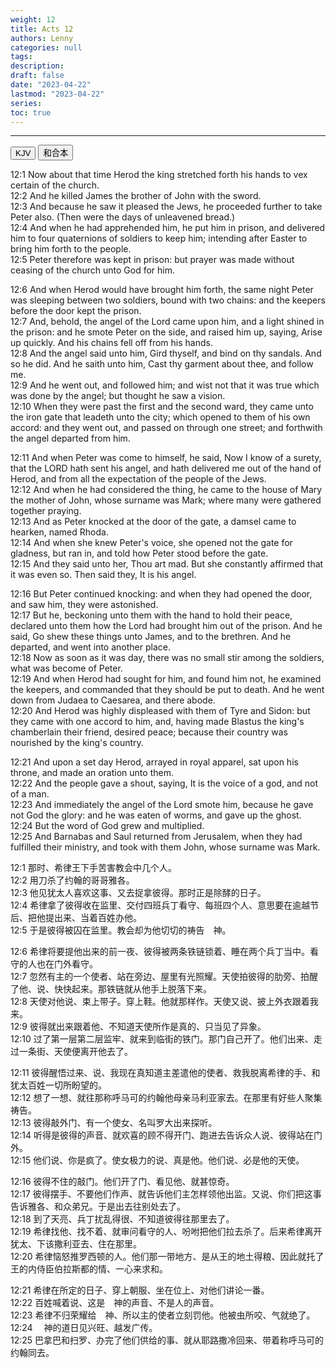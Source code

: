 ```yaml
---
weight: 12
title: Acts 12
authors: Lenny
categories: null
tags: 
description: 
draft: false
date: "2023-04-22"
lastmod: "2023-04-22"
series:
toc: true
---
```



<!--more-->
---

<!-- Tab links -->
<div class="tab">
  <button class="tablinks active" onclick="tablabel(event, 'english')">KJV</button>
  <button class="tablinks" onclick="tablabel(event, 'chinese')">和合本</button>
  
</div>

<!-- Tab content -->
<div id="english" class="tabcontent" style="display:block">

12:1 Now about that time Herod the king stretched forth his hands to vex certain of the church.  
12:2 And he killed James the brother of John with the sword.  
12:3 And because he saw it pleased the Jews, he proceeded further to take Peter also. (Then were the days of unleavened bread.)  
12:4 And when he had apprehended him, he put him in prison, and delivered him to four quaternions of soldiers to keep him; intending after Easter to bring him forth to the people.  
12:5 Peter therefore was kept in prison: but prayer was made without ceasing of the church unto God for him.  

12:6 And when Herod would have brought him forth, the same night Peter was sleeping between two soldiers, bound with two chains: and the keepers before the door kept the prison.  
12:7 And, behold, the angel of the Lord came upon him, and a light shined in the prison: and he smote Peter on the side, and raised him up, saying, Arise up quickly. And his chains fell off from his hands.  
12:8 And the angel said unto him, Gird thyself, and bind on thy sandals. And so he did. And he saith unto him, Cast thy garment about thee, and follow me.  
12:9 And he went out, and followed him; and wist not that it was true which was done by the angel; but thought he saw a vision.  
12:10 When they were past the first and the second ward, they came unto the iron gate that leadeth unto the city; which opened to them of his own accord: and they went out, and passed on through one street; and forthwith the angel departed from him.  

12:11 And when Peter was come to himself, he said, Now I know of a surety, that the LORD hath sent his angel, and hath delivered me out of the hand of Herod, and from all the expectation of the people of the Jews.  
12:12 And when he had considered the thing, he came to the house of Mary the mother of John, whose surname was Mark; where many were gathered together praying.  
12:13 And as Peter knocked at the door of the gate, a damsel came to hearken, named Rhoda.  
12:14 And when she knew Peter's voice, she opened not the gate for gladness, but ran in, and told how Peter stood before the gate.  
12:15 And they said unto her, Thou art mad. But she constantly affirmed that it was even so. Then said they, It is his angel.  

12:16 But Peter continued knocking: and when they had opened the door, and saw him, they were astonished.  
12:17 But he, beckoning unto them with the hand to hold their peace, declared unto them how the Lord had brought him out of the prison. And he said, Go shew these things unto James, and to the brethren. And he departed, and went into another place.  
12:18 Now as soon as it was day, there was no small stir among the soldiers, what was become of Peter.  
12:19 And when Herod had sought for him, and found him not, he examined the keepers, and commanded that they should be put to death. And he went down from Judaea to Caesarea, and there abode.  
12:20 And Herod was highly displeased with them of Tyre and Sidon: but they came with one accord to him, and, having made Blastus the king's chamberlain their friend, desired peace; because their country was nourished by the king's country.  

12:21 And upon a set day Herod, arrayed in royal apparel, sat upon his throne, and made an oration unto them.  
12:22 And the people gave a shout, saying, It is the voice of a god, and not of a man.  
12:23 And immediately the angel of the Lord smote him, because he gave not God the glory: and he was eaten of worms, and gave up the ghost.  
12:24 But the word of God grew and multiplied.  
12:25 And Barnabas and Saul returned from Jerusalem, when they had fulfilled their ministry, and took with them John, whose surname was Mark.  
</div>

<div id="chinese" class="tabcontent">

12:1 那时、希律王下手苦害教会中几个人。  
12:2 用刀杀了约翰的哥哥雅各。  
12:3 他见犹太人喜欢这事、又去捉拿彼得。那时正是除酵的日子。  
12:4 希律拿了彼得收在监里、交付四班兵丁看守、每班四个人、意思要在逾越节后、把他提出来、当着百姓办他。  
12:5 于是彼得被囚在监里。教会却为他切切的祷告　神。  

12:6 希律将要提他出来的前一夜、彼得被两条铁链锁着、睡在两个兵丁当中。看守的人也在门外看守。  
12:7 忽然有主的一个使者、站在旁边、屋里有光照耀。天使拍彼得的肋旁、拍醒了他、说、快快起来。那铁链就从他手上脱落下来。  
12:8 天使对他说、束上带子。穿上鞋。他就那样作。天使又说、披上外衣跟着我来。  
12:9 彼得就出来跟着他、不知道天使所作是真的、只当见了异象。  
12:10 过了第一层第二层监牢、就来到临街的铁门。那门自己开了。他们出来、走过一条街、天使便离开他去了。  

12:11 彼得醒悟过来、说、我现在真知道主差遣他的使者、救我脱离希律的手、和犹太百姓一切所盼望的。  
12:12 想了一想、就往那称呼马可的约翰他母亲马利亚家去。在那里有好些人聚集祷告。  
12:13 彼得敲外门、有一个使女、名叫罗大出来探听。  
12:14 听得是彼得的声音、就欢喜的顾不得开门、跑进去告诉众人说、彼得站在门外。  
12:15 他们说、你是疯了。使女极力的说、真是他。他们说、必是他的天使。  

12:16 彼得不住的敲门。他们开了门、看见他、就甚惊奇。  
12:17 彼得摆手、不要他们作声、就告诉他们主怎样领他出监。又说、你们把这事告诉雅各、和众弟兄。于是出去往别处去了。  
12:18 到了天亮、兵丁扰乱得很、不知道彼得往那里去了。  
12:19 希律找他、找不着、就审问看守的人、吩咐把他们拉去杀了。后来希律离开犹太、下该撒利亚去、住在那里。  
12:20 希律恼怒推罗西顿的人。他们那一带地方、是从王的地土得粮、因此就托了王的内侍臣伯拉斯都的情、一心来求和。  

12:21 希律在所定的日子、穿上朝服、坐在位上、对他们讲论一番。  
12:22 百姓喊着说、这是　神的声音、不是人的声音。  
12:23 希律不归荣耀给　神、所以主的使者立刻罚他。他被虫所咬、气就绝了。  
12:24 　神的道日见兴旺、越发广传。  
12:25 巴拿巴和扫罗、办完了他们供给的事、就从耶路撒冷回来、带着称呼马可的约翰同去。  
</div>